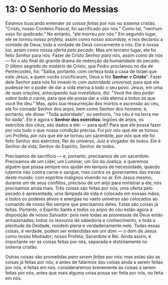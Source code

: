 # 13: O Senhorio do Messias

Estamos buscando entender *as coisas feitas por nós* no sistema cristão. "Cristo, nosso Cordeiro Pascal, foi sacrificado por nós." Como tal, "nenhum osso foi quebrado." No entanto, "ele morreu por nós." Em segundo lugar, ele se tornou nosso *profeta,* assim como nosso *sacerdote,* e nos declarou a vontade de Deus; toda a vontade de Deus concernente a nós. Ele é nossa *luz,* assim como nossa *oferta pelo pecado.* Mas em terceiro lugar, ele foi feito *Senhor* para nós. Fazer de Cristo Senhor *para* nós, assim como *de* nós — foi o ato final do grande drama da redenção da humanidade do pecado. O último segredo do mistério de Cristo, que Pedro proclamou no dia de Pentecostes, foi: "Saiba, portanto, com certeza toda a casa de Israel que este Jesus, a quem vocês crucificaram, Deus o fez **Senhor** e **Cristo**". Fazer dele Senhor para nós foi investi-lo com *autoridade universal,* para que ele pudesse ter o poder de dar a vida eterna a todo o seu povo. Jesus, em uma de suas orações, antecipando sua investidura, diz: "Você lhe deu *poder sobre toda a carne,* para que ele possa dar a vida eterna a todos os que você lhe deu." Mas, após sua ressurreição dos mortos e ascensão ao céu, ele foi coroado Senhor dos anjos, bem como Senhor dos homens; e, portanto, ele disse: "Toda autoridade", ou senhorio, "no céu e na terra me foi dada". Ele é agora o **Senhor dos exércitos**: legiões de anjos, os exércitos dos céus, são dados a ele: — para quê? Para que ele possa fazer por nós tudo o que nossa condição precisa. Foi *por nós* que ele se tornou um Profeta, *por nós* que ele se tornou um sacerdote, *por nós* que ele foi feito Senhor dos exércitos, Rei do universo, Juiz e vingador de todos. Ele é Senhor da vida, Senhor do Espírito, Senhor de todos.

Precisamos de sacrifício — e, portanto, precisamos de um sacerdote. Precisamos de um Líder, um Luminar, um Sol da Justiça; e queremos alguém que possa sempre nos ajudar em tempos de necessidade, quando lutamos não contra carne e sangue, mas contra os governantes das trevas deste mundo; com espíritos malignos vivendo no ar. Em Jesus mesmo, durante um de seus conflitos, precisou de um anjo para ministrar a ele, nós precisamos ainda mais. Três coisas são feitas por nós; uma oferta pelo pecado é apresentada; uma lâmpada da vida é colocada em nossas mãos; e todos os poderes ativos e energias no vasto universo são colocados ao comando de nosso Rei sempre que precisamos deles. Estas são coisas já feitas. Portanto, o Espírito Santo e todos os anjos do céu estão agora à disposição de nosso Salvador: pois nele todas as promessas de Deus estão armazenadas; todos os tesouros de sabedoria e conhecimento, e toda a plenitude da Deidade, residem plena e verdadeiramente nele. Todas essas coisas, é verdade, podem ser entendidas em um dom — o dom de Jesus como nosso Mediador; nosso Profeta, Sacerdote e Rei. Ainda assim, é importante ver as coisas feitas por nós, separada e distintamente no sistema cristão.

Outras coisas são prometidas *para serem feitas* por nós: mas estas são as coisas já feitas por nós, e antes de falarmos das coisas ainda a serem feitas por nós, e feitas em nós, consideraremos brevemente as coisas a serem feitas por nós, antes que mais alguma coisa possa ser feita por nós, ou feita em nós.
